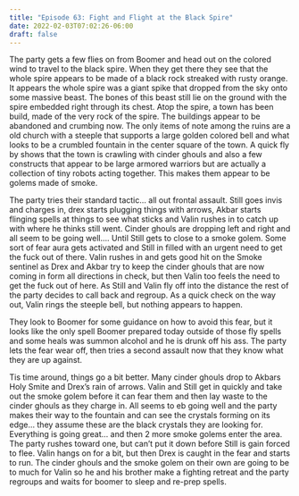 ```yaml
---
title: "Episode 63: Fight and Flight at the Black Spire"
date: 2022-02-03T07:02:26-06:00
draft: false
---
```


The party gets a few flies on from Boomer and head out on the colored wind to travel to the black spire. When they get there they see that the whole spire appears to be made of a black rock streaked with rusty orange. It appears the whole spire was a giant spike that dropped from the sky onto some massive beast. The bones of this beast still lie on the ground with the spire embedded right through its chest. Atop the spire, a town has been build, made of the very rock of the spire. The buildings appear to be abandoned and crumbing now. The only items of note among the ruins are a old church with a steeple that supports a large golden colored bell and what looks to be a crumbled fountain in the center square of the town. A quick fly by shows that the town is crawling with cinder ghouls and also a few constructs that appear to be large armored warriors but are actually a collection of tiny robots acting together. This makes them appear to be golems made of smoke.

The party tries their standard tactic… all out frontal assault. Still goes invis and charges in, drex starts plugging things with arrows, Akbar starts flinging spells at things to see what sticks and Valin rushes in to catch up with where he thinks still went. Cinder ghouls are dropping left and right and all seem to be going well…. Until Still gets to close to a smoke golem. Some sort of fear aura gets activated and Still in filled with an urgent need to get the fuck out of there. Valin rushes in and gets good hit on the Smoke sentinel as Drex and Akbar try to keep the cinder ghouls that are now coming in form all directions in check, but then Valin too feels the need to get the fuck out of here. As Still and Valin fly off into the distance the rest of the party decides to call back and regroup. As a quick check on the way out, Valin rings the steeple bell, but nothing appears to happen.

They look to Boomer for some guidance on how to avoid this fear, but it looks like the only spell Boomer prepared today outside of those fly spells and some heals was summon alcohol and he is drunk off his ass. The party lets the fear wear off, then tries a second assault now that they know what they are up against.

Tis time around, things go a bit better. Many cinder ghouls drop to Akbars Holy Smite and Drex’s rain of arrows. Valin and Still get in quickly and take out the smoke golem before it can fear them and then lay waste to the cinder ghouls as they charge in. All seems to eb going well and the party makes their way to the fountain and can see the crystals forming on its edge… they assume these are the black crystals they are looking for. Everything is going great… and then 2 more smoke golems enter the area. The party rushes toward one, but can’t put it down before Still is gain forced to flee. Valin hangs on for a bit, but then Drex is caught in the fear and starts to run. The cinder ghouls and the smoke golem on their own are going to be to much for Valin so he and his brother make a fighting retreat and the party regroups and waits for boomer to sleep and re-prep spells.

 